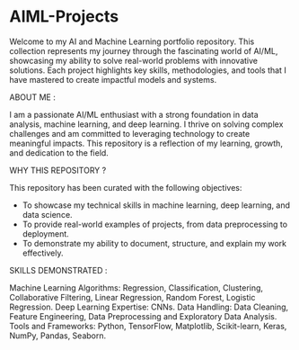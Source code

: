 # AIML-Projects

Welcome to my AI and Machine Learning portfolio repository. This collection represents my journey through the fascinating world of AI/ML, showcasing my ability to solve real-world problems with innovative solutions. Each project highlights key skills, methodologies, and tools that I have mastered to create impactful models and systems.

ABOUT ME : 

I am a passionate AI/ML enthusiast with a strong foundation in data analysis, machine learning, and deep learning. I thrive on solving complex challenges and am committed to leveraging technology to create meaningful impacts. This repository is a reflection of my learning, growth, and dedication to the field.

WHY THIS REPOSITORY ?

This repository has been curated with the following objectives:
- To showcase my technical skills in machine learning, deep learning, and data science.
- To provide real-world examples of projects, from data preprocessing to deployment.
- To demonstrate my ability to document, structure, and explain my work effectively.

SKILLS DEMONSTRATED : 

Machine Learning Algorithms: Regression, Classification, Clustering, Collaborative Filtering, Linear Regression, Random Forest, Logistic Regression.
Deep Learning Expertise: CNNs.
Data Handling: Data Cleaning, Feature Engineering, Data Preprocessing and Exploratory Data Analysis.
Tools and Frameworks: Python, TensorFlow, Matplotlib, Scikit-learn, Keras, NumPy, Pandas, Seaborn.
